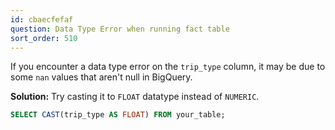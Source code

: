 ```yaml
---
id: cbaecfefaf
question: Data Type Error when running fact table
sort_order: 510
---
```


If you encounter a data type error on the `trip_type` column, it may be due to some `nan` values that aren't null in BigQuery.

**Solution:** Try casting it to `FLOAT` datatype instead of `NUMERIC`. 

```sql
SELECT CAST(trip_type AS FLOAT) FROM your_table;
```